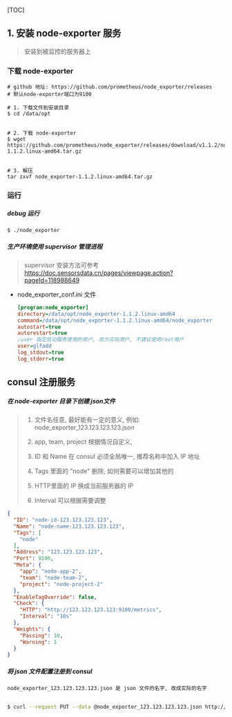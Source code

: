 [TOC]

## 1. 安装 node-exporter 服务

> 安装到被监控的服务器上

### 下载 node-exporter

```
# github 地址: https://github.com/prometheus/node_exporter/releases
# 默认node-exporter端口为9100

# 1. 下载文件到安装目录
$ cd /data/opt


# 2. 下载 node-exporter
$ wget https://github.com/prometheus/node_exporter/releases/download/v1.1.2/node_exporter-1.1.2.linux-amd64.tar.gz


# 3. 解压
tar zxvf node_exporter-1.1.2.linux-amd64.tar.gz
```

### 运行

##### debug 运行

```
$ ./node_exporter
```

##### 生产环境使用 supervisor 管理进程

> supervisor 安装方法可参考 https://doc.sensorsdata.cn/pages/viewpage.action?pageId=118988649

- node_exporter_conf.ini 文件

  ```ini
  [program:node_exporter]
  directory=/data/opt/node_exporter-1.1.2.linux-amd64
  command=/data/opt/node_exporter-1.1.2.linux-amd64/node_exporter
  autostart=true
  autorestart=true
  ;user 指定启动服务使用的用户, 改为实际用户, 不建议使用root用户
  user=glfadd
  log_stdout=true
  log_stderr=true
  ```

## consul 注册服务

##### 在 node-exporter 目录下创建 json文件

> 1. 文件名任意, 最好能有一定的意义, 例如: node_exporter_123.123.123.123.json
>
> 2. app, team, project 根据情况自定义, 
>
> 3. ID 和 Name 在 consul 必须全局唯一, 推荐名称中加入 IP 地址
>
> 4. Tags 里面的 "node" 删除, 如何需要可以增加其他的
> 5. HTTP里面的 IP 换成当前服务器的 IP
> 6. Interval 可以根据需要调整

```json
{
  "ID": "node-id-123.123.123.123",
  "Name": "node-name-123.123.123.123",
  "Tags": [
    "node"
  ],
  "Address": "123.123.123.123",
  "Port": 9100,
  "Meta": {
    "app": "node-app-2",
    "team": "node-team-2",
    "project": "node-project-2"
  },
  "EnableTagOverride": false,
  "Check": {
    "HTTP": "http://123.123.123.123:9100/metrics",
    "Interval": "10s"
  },
  "Weights": {
    "Passing": 10,
    "Warning": 1
  }
}
```

##### 将 json 文件配置注册到 consul 

```bash
node_exporter_123.123.123.123.json 是 json 文件的名字, 改成实际的名字


$ curl --request PUT --data @node_exporter_123.123.123.123.json http://consul所在服务器IP:8500/v1/agent/service/register\?replace-existing-checks\=1
```




